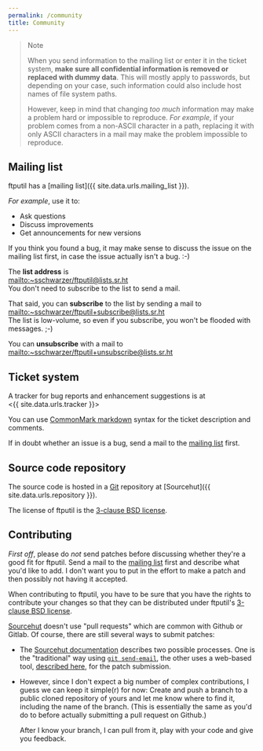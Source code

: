```yaml
---
permalink: /community
title: Community
---
```


> Note
>
> When you send information to the mailing list or enter it in the
> ticket system, **make sure all confidential information is removed
> or replaced with dummy data**. This will mostly apply to passwords,
> but depending on your case, such information could also include host
> names of file system paths.
>
> However, keep in mind that changing *too much* information may make
> a problem hard or impossible to reproduce. *For example*, if your
> problem comes from a non-ASCII character in a path, replacing it
> with only ASCII characters in a mail may make the problem impossible
> to reproduce.

## Mailing list

ftputil has a [mailing list]({{ site.data.urls.mailing_list }}).

*For example*, use it to:

- Ask questions
- Discuss improvements
- Get announcements for new versions

If you think you found a bug, it may make sense to discuss the issue
on the mailing list first, in case the issue actually isn't a bug. :-)

The **list address** is\
<mailto:~sschwarzer/ftputil@lists.sr.ht>\
You don't need to subscribe to the list to send a mail.

That said, you can **subscribe** to the list by sending a mail to\
<mailto:~sschwarzer/ftputil+subscribe@lists.sr.ht>\
The list is low-volume, so even if you subscribe, you won't be flooded
with messages. ;-)

You can **unsubscribe** with a mail to\
<mailto:~sschwarzer/ftputil+unsubscribe@lists.sr.ht>

## Ticket system

A tracker for bug reports and enhancement suggestions is at\
<{{ site.data.urls.tracker }}>

You can use [CommonMark markdown](https://commonmark.org/help/) syntax
for the ticket description and comments.

If in doubt whether an issue is a bug, send a mail to the [mailing
list](./#mailing-list) first.

## Source code repository

The source code is hosted in a [Git](https://git-scm.com/) repository
at [Sourcehut]({{ site.data.urls.repository }}).

The license of ftputil is the
[3-clause BSD license](https://opensource.org/licenses/BSD-3-Clause).

## Contributing

*First off*, please do *not* send patches before discussing whether
they're a good fit for ftputil. Send a mail to the [mailing
list](./#mailing-list) first and describe what you'd like to add. I
don't want you to put in the effort to make a patch and then possibly
not having it accepted.

When contributing to ftputil, you have to be sure that you have the
rights to contribute your changes so that they can be distributed
under ftputil's 
[3-clause BSD license](https://opensource.org/licenses/BSD-3-Clause).

[Sourcehut](https://sourcehut.org) doesn't use "pull requests" which
are common with Github or Gitlab. Of course, there are still several
ways to submit patches:

- The [Sourcehut
  documentation](https://man.sr.ht/git.sr.ht/#sending-patches-upstream)
  describes two possible processes. One is the "traditional" way using
  [`git send-email`](https://git-send-email.io/), the other uses a
  web-based tool, [described
  here](https://man.sr.ht/git.sr.ht/#sending-patches-upstream), for
  the patch submission.
- However, since I don't expect a big number of complex contributions,
  I guess we can keep it simple(r) for now: Create and push a branch
  to a public cloned repository of yours and let me know where to find
  it, including the name of the branch. (This is essentially the same
  as you'd do to before actually submitting a pull request on Github.)

  After I know your branch, I can pull from it, play with your code
  and give you feedback.
